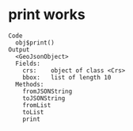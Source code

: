 # print works

    Code
      obj$print()
    Output
      <GeoJsonObject>
      Fields:
      	crs:	object of class <Crs> 
      	bbox:	list of length 10 
      Methods:
      	fromJSONString
      	toJSONString
      	fromList
      	toList
      	print

